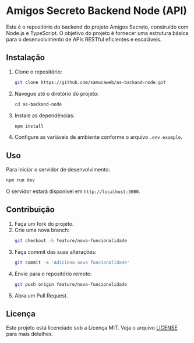 
# Amigos Secreto Backend Node (API)

Este é o repositório do backend do projeto Amigos Secreto, construído com Node.js e TypeScript. O objetivo do projeto é fornecer uma estrutura básica para o desenvolvimento de APIs RESTful eficientes e escaláveis.

## Instalação

1. Clone o repositório:
   ```bash
   git clone https://github.com/samucaweb/as-backand-node.git
   ```
2. Navegue até o diretório do projeto:
   ```bash
   cd as-backand-node
   ```
3. Instale as dependências:
   ```bash
   npm install
   ```
4. Configure as variáveis de ambiente conforme o arquivo `.env.example`.

## Uso

Para iniciar o servidor de desenvolvimento:
```bash
npm run dev
```
O servidor estará disponível em `http://localhost:3000`.

## Contribuição

1. Faça um fork do projeto.
2. Crie uma nova branch:
   ```bash
   git checkout -b feature/nova-funcionalidade
   ```
3. Faça commit das suas alterações:
   ```bash
   git commit -m 'Adiciona nova funcionalidade'
   ```
4. Envie para o repositório remoto:
   ```bash
   git push origin feature/nova-funcionalidade
   ```
5. Abra um Pull Request.

## Licença

Este projeto está licenciado sob a Licença MIT. Veja o arquivo [LICENSE](LICENSE) para mais detalhes.


